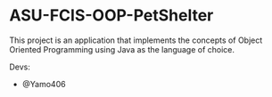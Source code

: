 # ASU-FCIS-OOP-PetShelter

This project is an application that implements the concepts of Object Oriented Programming using Java as the language of choice.

Devs:
- @Yamo406
